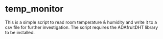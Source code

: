 # temp_monitor

This is a simple script to read room temperature & humidity and write it to a csv file for further investigation. The script requires the ADAfruitDHT library to be installed.

